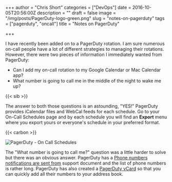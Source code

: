 +++
author = "Chris Short"
categories = ["DevOps"]
date = 2016-10-05T20:56:00Z
description = ""
draft = false
image = "/img/posts/PagerDuty-logo-green.png"
slug = "notes-on-pagerduty"
tags = ["pagerduty", "oncall"]
title = "Notes on PagerDuty"

+++

I have recently been added on to a PagerDuty rotation. I am sure numerous on-call people have a lot of different strategies to managing their rotations. However, there were two pieces of information I immediately wanted from PagerDuty:

* Can I add my on-call rotation to my Google Calendar or Mac Calendar app?
* What number is going to call me in the middle of the night to wake me up?

{{< sib >}}

The answer to both those questions is an astounding, "YES!" PagerDuty provides iCalendar files and WebCal feeds for each schedule. Go to your On-Call Schedules page and by each schedule you will find an **Export** menu where you export yours or everyone's schedule in your preferred format.

{{< carbon >}}

![PagerDuty - On Call Schedules](https://cache.chrisshort.net/file/cache-chrisshort-net/On_Call_Schedules_-_PagerDuty.png)

The "What number is going to call me?" question was a little harder to solve but there was an obvious answer. PagerDuty has a [Phone numbers notifications are sent from](https://support.pagerduty.com/hc/en-us/articles/202828870-Phone-numbers-notifications-are-sent-from) support document and the list of phone numbers is rather long. PagerDuty has also created a [PagerDuty vCard](https://support.pagerduty.com/hc/en-us/article_attachments/205629327/PagerDuty_Outgoing_Numbers.vcf) so that you can quickly add all their numbers to your address book.

